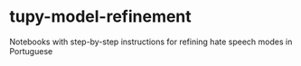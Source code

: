 # tupy-model-refinement
Notebooks with step-by-step instructions for refining hate speech modes in Portuguese
